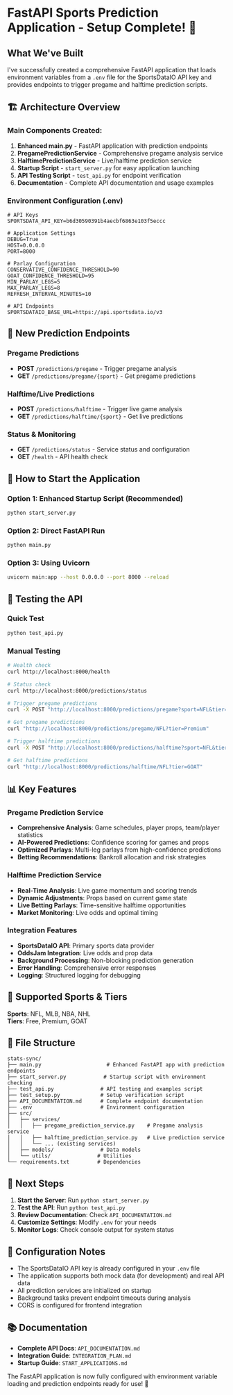 # FastAPI Sports Prediction Application - Setup Complete! 🎉

## What We've Built

I've successfully created a comprehensive FastAPI application that loads environment variables from a `.env` file for the SportsDataIO API key and provides endpoints to trigger pregame and halftime prediction scripts.

## 🏗️ Architecture Overview

### Main Components Created:

1. **Enhanced main.py** - FastAPI application with prediction endpoints
2. **PregamePredictionService** - Comprehensive pregame analysis service
3. **HalftimePredictionService** - Live/halftime prediction service  
4. **Startup Script** - `start_server.py` for easy application launching
5. **API Testing Script** - `test_api.py` for endpoint verification
6. **Documentation** - Complete API documentation and usage examples

### Environment Configuration (.env)

```properties
# API Keys
SPORTSDATA_API_KEY=b6d30590391b4aecbf6863e103f5eccc

# Application Settings  
DEBUG=True
HOST=0.0.0.0
PORT=8000

# Parlay Configuration
CONSERVATIVE_CONFIDENCE_THRESHOLD=90
GOAT_CONFIDENCE_THRESHOLD=95
MIN_PARLAY_LEGS=5
MAX_PARLAY_LEGS=8
REFRESH_INTERVAL_MINUTES=10

# API Endpoints
SPORTSDATAIO_BASE_URL=https://api.sportsdata.io/v3
```

## 🎯 New Prediction Endpoints

### Pregame Predictions
- **POST** `/predictions/pregame` - Trigger pregame analysis
- **GET** `/predictions/pregame/{sport}` - Get pregame predictions

### Halftime/Live Predictions  
- **POST** `/predictions/halftime` - Trigger live game analysis
- **GET** `/predictions/halftime/{sport}` - Get live predictions

### Status & Monitoring
- **GET** `/predictions/status` - Service status and configuration
- **GET** `/health` - API health check

## 🚀 How to Start the Application

### Option 1: Enhanced Startup Script (Recommended)
```bash
python start_server.py
```

### Option 2: Direct FastAPI Run
```bash
python main.py
```

### Option 3: Using Uvicorn
```bash
uvicorn main:app --host 0.0.0.0 --port 8000 --reload
```

## 🧪 Testing the API

### Quick Test
```bash
python test_api.py
```

### Manual Testing
```bash
# Health check
curl http://localhost:8000/health

# Status check
curl http://localhost:8000/predictions/status

# Trigger pregame predictions
curl -X POST "http://localhost:8000/predictions/pregame?sport=NFL&tier=Premium"

# Get pregame predictions
curl "http://localhost:8000/predictions/pregame/NFL?tier=Premium"

# Trigger halftime predictions
curl -X POST "http://localhost:8000/predictions/halftime?sport=NFL&tier=GOAT"

# Get halftime predictions  
curl "http://localhost:8000/predictions/halftime/NFL?tier=GOAT"
```

## 📊 Key Features

### Pregame Prediction Service
- **Comprehensive Analysis**: Game schedules, player props, team/player statistics
- **AI-Powered Predictions**: Confidence scoring for games and props
- **Optimized Parlays**: Multi-leg parlays from high-confidence predictions
- **Betting Recommendations**: Bankroll allocation and risk strategies

### Halftime Prediction Service
- **Real-Time Analysis**: Live game momentum and scoring trends
- **Dynamic Adjustments**: Props based on current game state
- **Live Betting Parlays**: Time-sensitive halftime opportunities
- **Market Monitoring**: Live odds and optimal timing

### Integration Features
- **SportsDataIO API**: Primary sports data provider
- **OddsJam Integration**: Live odds and prop data
- **Background Processing**: Non-blocking prediction generation
- **Error Handling**: Comprehensive error responses
- **Logging**: Structured logging for debugging

## 🏈 Supported Sports & Tiers

**Sports**: NFL, MLB, NBA, NHL  
**Tiers**: Free, Premium, GOAT

## 📁 File Structure

```
stats-sync/
├── main.py                     # Enhanced FastAPI app with prediction endpoints
├── start_server.py            # Startup script with environment checking
├── test_api.py               # API testing and examples script
├── test_setup.py             # Setup verification script
├── API_DOCUMENTATION.md      # Complete endpoint documentation
├── .env                      # Environment configuration
├── src/
│   ├── services/
│   │   ├── pregame_prediction_service.py    # Pregame analysis service
│   │   ├── halftime_prediction_service.py   # Live prediction service
│   │   └── ... (existing services)
│   ├── models/               # Data models
│   └── utils/               # Utilities
└── requirements.txt         # Dependencies
```

## 🎯 Next Steps

1. **Start the Server**: Run `python start_server.py`
2. **Test the API**: Run `python test_api.py`  
3. **Review Documentation**: Check `API_DOCUMENTATION.md`
4. **Customize Settings**: Modify `.env` for your needs
5. **Monitor Logs**: Check console output for system status

## 🔧 Configuration Notes

- The SportsDataIO API key is already configured in your `.env` file
- The application supports both mock data (for development) and real API data
- All prediction services are initialized on startup
- Background tasks prevent endpoint timeouts during analysis
- CORS is configured for frontend integration

## 📚 Documentation

- **Complete API Docs**: `API_DOCUMENTATION.md`
- **Integration Guide**: `INTEGRATION_PLAN.md`
- **Startup Guide**: `START_APPLICATIONS.md`

The FastAPI application is now fully configured with environment variable loading and prediction endpoints ready for use! 🚀
